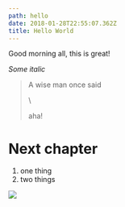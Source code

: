 ```yaml
---
path: hello
date: 2018-01-28T22:55:07.362Z
title: Hello World
---
```

Good morning all, this is great!

_Some italic_

> A wise man once said
>
> \
>
> aha!

# Next chapter

1. one thing
2. two things

![](/assets/beacon-icon-2888803_1280.png)
